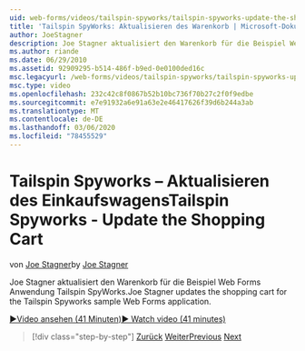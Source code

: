 ```yaml
---
uid: web-forms/videos/tailspin-spyworks/tailspin-spyworks-update-the-shopping-cart
title: 'Tailspin SpyWorks: Aktualisieren des Warenkorb | Microsoft-Dokumentation'
author: JoeStagner
description: Joe Stagner aktualisiert den Warenkorb für die Beispiel Web Forms Anwendung Tailspin SpyWorks.
ms.author: riande
ms.date: 06/29/2010
ms.assetid: 92909295-b514-486f-b9ed-0e0100ded16c
msc.legacyurl: /web-forms/videos/tailspin-spyworks/tailspin-spyworks-update-the-shopping-cart
msc.type: video
ms.openlocfilehash: 232c42c8f0867b52b10bc736f70b27c2f0f9edbe
ms.sourcegitcommit: e7e91932a6e91a63e2e46417626f39d6b244a3ab
ms.translationtype: MT
ms.contentlocale: de-DE
ms.lasthandoff: 03/06/2020
ms.locfileid: "78455529"
---
```

# <a name="tailspin-spyworks---update-the-shopping-cart"></a><span data-ttu-id="71697-103">Tailspin Spyworks – Aktualisieren des Einkaufswagens</span><span class="sxs-lookup"><span data-stu-id="71697-103">Tailspin Spyworks - Update the Shopping Cart</span></span>

<span data-ttu-id="71697-104">von [Joe Stagner](https://github.com/JoeStagner)</span><span class="sxs-lookup"><span data-stu-id="71697-104">by [Joe Stagner](https://github.com/JoeStagner)</span></span>

<span data-ttu-id="71697-105">Joe Stagner aktualisiert den Warenkorb für die Beispiel Web Forms Anwendung Tailspin SpyWorks.</span><span class="sxs-lookup"><span data-stu-id="71697-105">Joe Stagner updates the shopping cart for the Tailspin Spyworks sample Web Forms application.</span></span>

[<span data-ttu-id="71697-106">&#9654;Video ansehen (41 Minuten)</span><span class="sxs-lookup"><span data-stu-id="71697-106">&#9654; Watch video (41 minutes)</span></span>](https://channel9.msdn.com/Blogs/ASP-NET-Site-Videos/tailspin-spyworks-update-the-shopping-cart)

> [!div class="step-by-step"]
> <span data-ttu-id="71697-107">[Zurück](tailspin-spyworks-display-shopping-cart.md)
> [Weiter](tailspin-spyworks-migrate-the-shopping-cart.md)</span><span class="sxs-lookup"><span data-stu-id="71697-107">[Previous](tailspin-spyworks-display-shopping-cart.md)
[Next](tailspin-spyworks-migrate-the-shopping-cart.md)</span></span>
